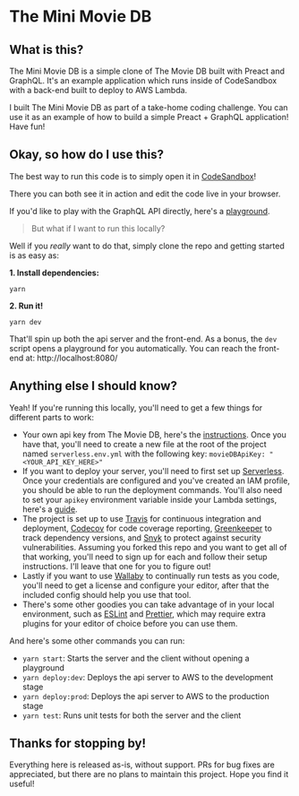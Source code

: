 # The Mini Movie DB

## What is this?

The Mini Movie DB is a simple clone of The Movie DB built with Preact and GraphQL. It's an example application which runs inside of CodeSandbox with a back-end built to deploy to AWS Lambda.

I built The Mini Movie DB as part of a take-home coding challenge. You can use it as an example of how to build a simple Preact + GraphQL application! Have fun!

## Okay, so how do I use this?

The best way to run this code is to simply open it in [CodeSandbox](https://codesandbox.io/s/github/Saeris/mini-movie-db)!

There you can both see it in action and edit the code live in your browser.

If you'd like to play with the GraphQL API directly, here's a [playground](https://y1bhafunj0.execute-api.us-west-2.amazonaws.com/prod/graphql).

> But what if I want to run this locally?

Well if you *really* want to do that, simply clone the repo and getting started is as easy as:

**1. Install dependencies:**
```shell
yarn
```
**2. Run it!**
```shell
yarn dev
```

That'll spin up both the api server and the front-end. As a bonus, the `dev` script opens a playground for you automatically. You can reach the front-end at: http://localhost:8080/

## Anything else I should know?

Yeah! If you're running this locally, you'll need to get a few things for different parts to work:

- Your own api key from The Movie DB, here's the [instructions](https://developers.themoviedb.org/3/getting-started/introduction). Once you have that, you'll need to create a new file at the root of the project named `serverless.env.yml` with the following key: `movieDBApiKey: "<YOUR_API_KEY_HERE>"`
- If you want to deploy your server, you'll need to first set up [Serverless](https://serverless.com/framework/docs/providers/aws/guide/installation/). Once your credentials are configured and you've created an IAM profile, you should be able to run the deployment commands. You'll also need to set your `apikey` environment variable inside your Lambda settings, here's a [guide](https://docs.aws.amazon.com/lambda/latest/dg/env_variables.html).
- The project is set up to use [Travis](https://travis-ci.org/) for continuous integration and deployment, [Codecov](https://codecov.io/) for code coverage reporting, [Greenkeeper](https://greenkeeper.io/) to track dependency versions, and [Snyk](https://snyk.io/org/saeris/) to protect against security vulnerabilities. Assuming you forked this repo and you want to get all of that working, you'll need to sign up for each and follow their setup instructions. I'll leave that one for you to figure out!
- Lastly if you want to use [Wallaby](https://wallabyjs.com/) to continually run tests as you code, you'll need to get a license and configure your editor, after that the included config should help you use that tool.
- There's some other goodies you can take advantage of in your local environment, such as [ESLint](https://eslint.org/) and [Prettier](https://prettier.io/), which may require extra plugins for your editor of choice before you can use them.

And here's some other commands you can run:

- `yarn start`: Starts the server and the client without opening a playground
- `yarn deploy:dev`: Deploys the api server to AWS to the development stage
- `yarn deploy:prod`: Deploys the api server to AWS to the production stage
- `yarn test`: Runs unit tests for both the server and the client

## Thanks for stopping by!

Everything here is released as-is, without support. PRs for bug fixes are appreciated, but there are no plans to maintain this project. Hope you find it useful!
